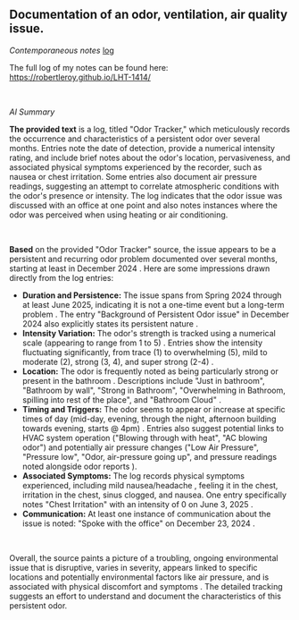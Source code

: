 ## Documentation of an odor, ventilation, air quality issue.

*Contemporaneous notes* [log](https://robertleroy.github.io/LHT-1414/)

The full log of my notes can be found here:
https://robertleroy.github.io/LHT-1414/


<br>

*AI Summary*  


**The provided text** is a log, titled "Odor Tracker," which meticulously records the occurrence and characteristics of a persistent odor over several months. Entries note the date of detection, provide a numerical intensity rating, and include brief notes about the odor's location, pervasiveness, and associated physical symptoms experienced by the recorder, such as nausea or chest irritation. Some entries also document air pressure readings, suggesting an attempt to correlate atmospheric conditions with the odor's presence or intensity. The log indicates that the odor issue was discussed with an office at one point and also notes instances where the odor was perceived when using heating or air conditioning.

<br>

**Based** on the provided "Odor Tracker" source, the issue appears to be a persistent and recurring odor problem documented over several months, starting at least in December 2024
.
Here are some impressions drawn directly from the log entries:

- **Duration and Persistence:** The issue spans from Spring 2024 through at least June 2025, indicating it is not a one-time event but a long-term problem
. The entry "Background of Persistent Odor issue" in December 2024 also explicitly states its persistent nature
.
- **Intensity Variation:** The odor's strength is tracked using a numerical scale (appearing to range from 1 to 5)
. Entries show the intensity fluctuating significantly, from trace (1) to overwhelming (5), mild to moderate (2), strong (3, 4), and super strong (2-4)
.
- **Location:** The odor is frequently noted as being particularly strong or present in the bathroom
. Descriptions include "Just in bathroom", "Bathroom by wall", "Strong in Bathroom", "Overwhelming in Bathroom, spilling into rest of the place", and "Bathroom Cloud"
.
- **Timing and Triggers:** The odor seems to appear or increase at specific times of day (mid-day, evening, through the night, afternoon building towards evening, starts @ 4pm)
. Entries also suggest potential links to HVAC system operation ("Blowing through with heat", "AC blowing odor") and potentially air pressure changes ("Low Air Pressure", "Pressure low", "Odor, air-pressure going up", and pressure readings noted alongside odor reports
).
- **Associated Symptoms:** The log records physical symptoms experienced, including mild nausea/headache
, feeling it in the chest, irritation in the chest, sinus clogged, and nausea. One entry specifically notes "Chest Irritation" with an intensity of 0 on June 3, 2025
.
- **Communication:** At least one instance of communication about the issue is noted: "Spoke with the office" on December 23, 2024
.  

<br>  

Overall, the source paints a picture of a troubling, ongoing environmental issue that is disruptive, varies in severity, appears linked to specific locations and potentially environmental factors like air pressure, and is associated with physical discomfort and symptoms
. The detailed tracking suggests an effort to understand and document the characteristics of this persistent odor.